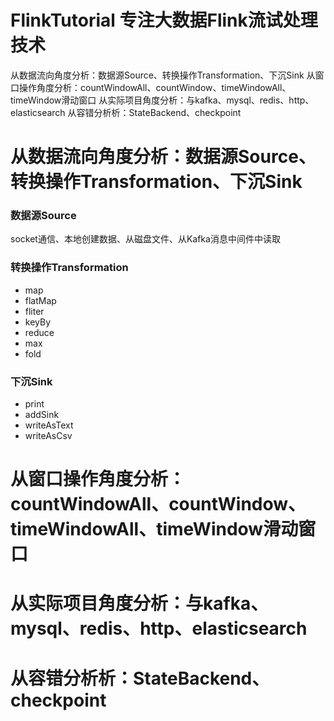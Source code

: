# FlinkTutorial **专注大数据Flink流试处理**技术
从数据流向角度分析：数据源Source、转换操作Transformation、下沉Sink
从窗口操作角度分析：countWindowAll、countWindow、timeWindowAll、timeWindow滑动窗口
从实际项目角度分析：与kafka、mysql、redis、http、elasticsearch
从容错分析析：StateBackend、checkpoint

# 从数据流向角度分析：数据源Source、转换操作Transformation、下沉Sink
### 数据源Source
socket通信、本地创建数据、从磁盘文件、从Kafka消息中间件中读取

### 转换操作Transformation
- map
- flatMap
- fliter
- keyBy
- reduce
- max
- fold

### 下沉Sink
- print
- addSink
- writeAsText
- writeAsCsv


# 从窗口操作角度分析：countWindowAll、countWindow、timeWindowAll、timeWindow滑动窗口 


# 从实际项目角度分析：与kafka、mysql、redis、http、elasticsearch

# 从容错分析析：StateBackend、checkpoint





